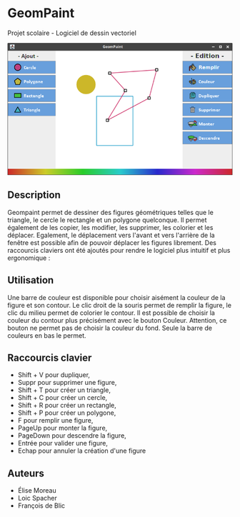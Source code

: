 # GeomPaint

Projet scolaire - Logiciel de dessin vectoriel

![Screenshot](screenshot.png)

## Description

Geompaint permet de dessiner des figures géométriques telles que le triangle, le cercle le rectangle et un polygone quelconque.
Il permet également de les copier, les modifier, les supprimer, les colorier et les déplacer.
Egalement, le déplacement vers l'avant et vers l'arrière de la fenêtre est possible afin de pouvoir déplacer les figures librement.
Des raccourcis claviers ont été ajoutés pour rendre le logiciel plus intuitif et plus ergonomique :

## Utilisation

Une barre de couleur est disponible pour choisir aisément la couleur de la figure et son contour.
Le clic droit de la souris permet de remplir la figure, le clic du milieu permet de colorier le contour. 
Il est possible de choisir la couleur du contour plus précisément avec le bouton Couleur. Attention, ce bouton ne permet pas de choisir la couleur du fond.
Seule la barre de couleurs en bas le permet. 
 
## Raccourcis clavier

* Shift + V pour dupliquer,
* Suppr pour supprimer une figure,
* Shift + T pour créer un triangle,
* Shift + C pour créer un cercle,
* Shift + R pour créer un rectangle,
* Shift + P pour créer un polygone,
* F pour remplir une figure,
* PageUp pour monter la figure,
* PageDown pour descendre la figure,
* Entrée pour valider une figure,
* Echap pour annuler la création d'une figure
 
## Auteurs

* Élise Moreau
* Loic Spacher
* François de Blic

